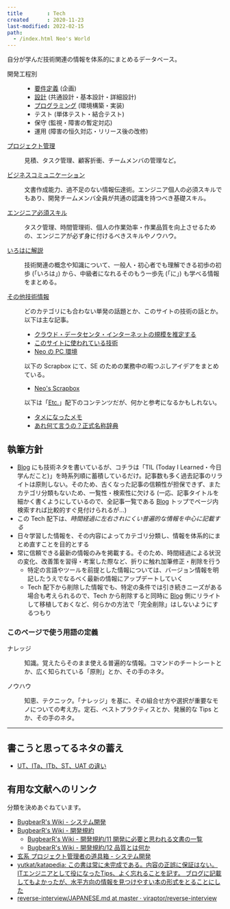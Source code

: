 ```yaml
---
title        : Tech
created      : 2020-11-23
last-modified: 2022-02-15
path:
  - /index.html Neo's World
---
```


自分が学んだ技術関連の情報を体系的にまとめるデータベース。

<dl>
  <dt>開発工程別</dt>
  <dd>
    <ul>
      <li><a href="./requirement-definition/index.html">要件定義</a> (企画)</li>
      <li><a href="./design/index.html">設計</a> (共通設計・基本設計・詳細設計)</li>
      <li><a href="./programming/index.html">プログラミング</a> (環境構築・実装)</li>
      <li>テスト (単体テスト・結合テスト)</li>
      <li>保守 (監視・障害の暫定対応)</li>
      <li>運用 (障害の恒久対応・リリース後の改修)</li>
    </ul>
  </dd>
  <dt><a href="./project-management/index.html">プロジェクト管理</a></dt>
  <dd>
    <p>見積、タスク管理、顧客折衝、チームメンバの管理など。</p>
  </dd>
  <dt><a href="./business-communication/index.html">ビジネスコミュニケーション</a></dt>
  <dd>
    <p>文書作成能力、過不足のない情報伝達術。エンジニア個人の必須スキルでもあり、開発チームメンバ全員が共通の認識を持つべき基礎スキル。</p>
  </dd>
  <dt><a href="./engineer-skills/index.html">エンジニア必須スキル</a></dt>
  <dd>
    <p>タスク管理、時間管理術、個人の作業効率・作業品質を向上させるための、エンジニアが必ず身に付けるべきスキルやノウハウ。</p>
  </dd>
  <dt><a href="./seventeen-explanation/index.html">いろはに解説</a></dt>
  <dd>
    <p>技術関連の概念や知識について、一般人・初心者でも理解できる初歩の初歩 (「いろは」) から、中級者になれるそのもう一歩先 (「に」) も学べる情報をまとめる。</p>
  </dd>
  <dt><a href="./others/index.html">その他技術情報</a></dt>
  <dd>
    <p>どのカテゴリにも合わない単発の話題とか、このサイトの技術の話とか。以下は主な記事。</p>
    <ul>
      <li><a href="./others/how-big-is-the-internet.html">クラウド・データセンタ・インターネットの規模を推定する</a></li>
      <li><a href="./others/tech-of-this-site.html">このサイトに使われている技術</a></li>
      <li><a href="./others/pc-environment.html">Neo の PC 環境</a></li>
    </ul>
    <p>以下の Scrapbox にて、SE のための業務中の暇つぶしアイデアをまとめている。</p>
    <ul>
      <li><a href="https://scrapbox.io/Neos21/">Neo's Scrapbox</a></li>
    </ul>
    <p>以下は「<a href="/etc/index.html">Etc.</a>」配下のコンテンツだが、何かと参考になるかもしれない。</p>
    <ul>
      <li><a href="/etc/memo-impressed.html">タメになったメモ</a></li>
      <li><a href="/etc/what-is-the-word.html">あれ何て言うの？正式名称辞典</a></li>
    </ul>
  </dd>
</dl>


## 執筆方針

- [Blog](/blog/index.html) にも技術ネタを書いているが、コチラは「TIL (Today I Learned・今日学んだこと)」を時系列順に蓄積しているだけ。記事数も多く過去記事のリライトは原則しない。そのため、古くなった記事の信頼性が担保できず、またカテゴリ分類もないため、一覧性・検索性に欠ける (一応、記事タイトルを細かく書くようにしているので、全記事一覧である [Blog](/blog/index.html) トップでページ内検索すれば比較的すぐ見付けられるが…)
- この Tech 配下は、*時間経過に左右されにくい普遍的な情報を中心に記載する*
- 日々学習した情報を、その内容によってカテゴリ分類し、情報を体系的にまとめ直すことを目的とする
- 常に信頼できる最新の情報のみを掲載する。そのため、時間経過による状況の変化、改善策を習得・考案した際など、折りに触れ加筆修正・削除を行う
  - 特定の言語やツールを前提とした情報については、バージョン情報を明記したうえでなるべく最新の情報にアップデートしていく
  - Tech 配下から削除した情報でも、特定の条件では引き続きニーズがある場合も考えられるので、Tech から削除すると同時に [Blog](/blog/index.html) 側にリライトして移植しておくなど、何らかの方法で「完全削除」はしないようにするつもり

### このページで使う用語の定義

<dl>
  <dt>ナレッジ</dt>
  <dd>
    <p>知識。覚えたらそのまま使える普遍的な情報。コマンドのチートシートとか、広く知られている「原則」とか、その手のネタ。</p>
  </dd>
  <dt>ノウハウ</dt>
  <dd>
    <p>知恵、テクニック。「ナレッジ」を基に、その組合せ方や選択が重要なモノについての考え方。定石、ベストプラクティスとか、発展的な Tips とか、その手のネタ。</p>
  </dd>
</dt>


---


## 書こうと思ってるネタの蓄え

- [UT、ITa、ITb、ST、UAT の違い](http://tooljp.com/windows/chigai/html/IT/UT-ITa-ITb-ST-UAT.html)


## 有用な文献へのリンク

分類を決めあぐねています。

- [BugbearR's Wiki - システム開発](http://www.bugbearr.jp/?%E3%82%B7%E3%82%B9%E3%83%86%E3%83%A0%E9%96%8B%E7%99%BA)
- [BugbearR's Wiki - 開発規約](http://www.bugbearr.jp/?%E9%96%8B%E7%99%BA%E8%A6%8F%E7%B4%84)
  - [BugbearR's Wiki - 開発規約/11 開発に必要と思われる文書の一覧](http://www.bugbearr.jp/?%E9%96%8B%E7%99%BA%E8%A6%8F%E7%B4%84%2F11)
  - [BugbearR's Wiki - 開発規約/12 品質とは何か](http://www.bugbearr.jp/?%E9%96%8B%E7%99%BA%E8%A6%8F%E7%B4%84%2F12)
- [玄系 プロジェクト管理者の道具箱 - システム開発](https://web.archive.org/web/20160718040728/http://www.h6.dion.ne.jp/~akn/pm/SystemDevelopment/SystemDevelopment.html)
- [yutkat/katapedia: この書は常に未完成である。内容の正誤に保証はない。 ITエンジニアとして役になったTips、よく忘れることを記す。 ブログに記載してもよかったが、水平方向の情報を見つけやすい本の形式をとることにした](https://github.com/yutkat/katapedia)
- [reverse-interview/JAPANESE.md at master · viraptor/reverse-interview](https://github.com/viraptor/reverse-interview/blob/master/translations/JAPANESE.md)
